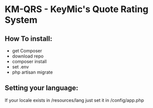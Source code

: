 # KM-QRS - KeyMic's Quote Rating System

## How To install:
* get Composer
* download repo
* composer install
* set .env
* php artisan migrate

## Setting your language:
If your locale exists in /resources/lang just set it in /config/app.php
